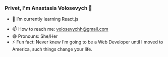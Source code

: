 ### Privet, I'm Anastasia Volosevych 👋

<!-- - 🔭 I’m currently working on ...  -->
- 🌱 I’m currently learning React.js
<!-- - 👯 I’m looking to collaborate on ... -->
<!-- - 🤔 I’m looking for help with ... -->
<!-- - 💬 Ask me about ... -->
- 📫 How to reach me: volosevychh@gmail.com
- 😄 Pronouns: She/Her
- ⚡ Fun fact: Never knew I'm going to be a Web Developer until I moved to America, such things change your life.

